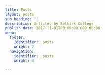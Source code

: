 ```yaml
---
title: Posts
layout: posts
sub_heading: ''
description: Articles by Belkirk College
publish_date: 2017-11-01T03:00:00.000+00:00
menu:
  footer:
    identifier: _posts
    weight: 2
  navigation:
    identifier: _posts
    weight: 4

---
```


